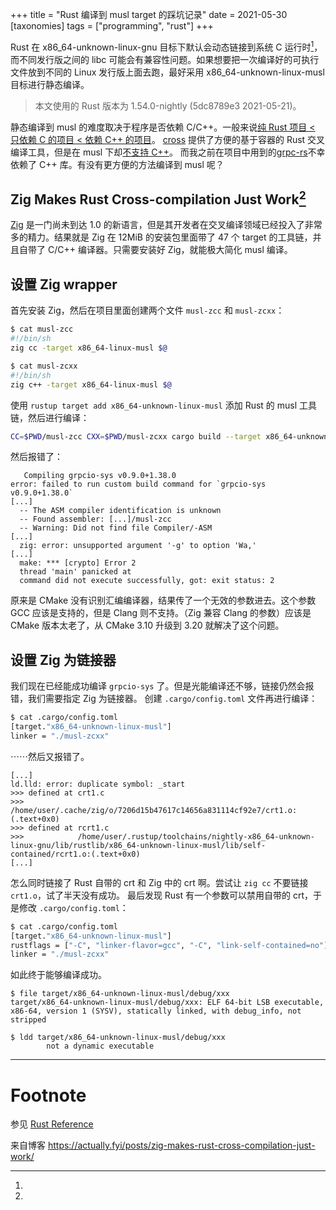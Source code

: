+++
title = "Rust 编译到 musl target 的踩坑记录"
date = 2021-05-30
[taxonomies]
tags = ["programming", "rust"]
+++

Rust 在 x86_64-unknown-linux-gnu 目标下默认会动态链接到系统 C 运行时[^linkage]，而不同发行版之间的 libc 可能会有兼容性问题。如果想要把一次编译好的可执行文件放到不同的 Linux 发行版上面去跑，最好采用 x86_64-unknown-linux-musl 目标进行静态编译。

<!-- more -->

> 本文使用的 Rust 版本为 1.54.0-nightly (5dc8789e3 2021-05-21)。

静态编译到 musl 的难度取决于程序是否依赖 C/C++。一般来说[纯 Rust 项目 &lt; 只依赖 C 的项目 &lt; 依赖 C++ 的项目](hard)。
[cross](cross) 提供了方便的基于容器的 Rust 交叉编译工具，但是在 musl 下却[不支持 C++](cross-cxx)。
而我之前在项目中用到的[grpc-rs](grpc-rs)不幸依赖了 C++ 库。有没有更方便的方法编译到 musl 呢？

## Zig Makes Rust Cross-compilation Just Work[^just-work]

[Zig](zig) 是一门尚未到达 1.0 的新语言，但是其开发者在交叉编译领域已经投入了非常多的精力。结果就是 Zig 在 12MiB 的安装包里面带了 47 个 target 的工具链，并且自带了 C/C++ 编译器。只需要安装好 Zig，就能极大简化 musl 编译。

## 设置 Zig wrapper

首先安装 Zig，然后在项目里面创建两个文件 `musl-zcc` 和 `musl-zcxx`：

```sh
$ cat musl-zcc
#!/bin/sh
zig cc -target x86_64-linux-musl $@

$ cat musl-zcxx
#!/bin/sh
zig c++ -target x86_64-linux-musl $@
```

使用 `rustup target add x86_64-unknown-linux-musl` 添加 Rust 的 musl 工具链，然后进行编译：

```sh
CC=$PWD/musl-zcc CXX=$PWD/musl-zcxx cargo build --target x86_64-unknown-linux-musl
```

然后报错了：

```
   Compiling grpcio-sys v0.9.0+1.38.0
error: failed to run custom build command for `grpcio-sys v0.9.0+1.38.0`
[...]
  -- The ASM compiler identification is unknown
  -- Found assembler: [...]/musl-zcc
  -- Warning: Did not find file Compiler/-ASM
[...]
  zig: error: unsupported argument '-g' to option 'Wa,'
[...]
  make: *** [crypto] Error 2
  thread 'main' panicked at
  command did not execute successfully, got: exit status: 2
```

原来是 CMake 没有识别汇编编译器，结果传了一个无效的参数进去。这个参数 GCC 应该是支持的，但是 Clang 则不支持。（Zig 兼容 Clang 的参数）应该是 CMake 版本太老了，从 CMake 3.10 升级到 3.20 就解决了这个问题。

## 设置 Zig 为链接器

我们现在已经能成功编译 `grpcio-sys` 了。但是光能编译还不够，链接仍然会报错，我们需要指定 Zig 为链接器。
创建 `.cargo/config.toml` 文件再进行编译：

```sh
$ cat .cargo/config.toml
[target."x86_64-unknown-linux-musl"]
linker = "./musl-zcxx"
```

⋯⋯然后又报错了。

```
[...]
ld.lld: error: duplicate symbol: _start
>>> defined at crt1.c
>>>            /home/user/.cache/zig/o/7206d15b47617c14656a831114cf92e7/crt1.o:(.text+0x0)
>>> defined at rcrt1.c
>>>            /home/user/.rustup/toolchains/nightly-x86_64-unknown-linux-gnu/lib/rustlib/x86_64-unknown-linux-musl/lib/self-contained/rcrt1.o:(.text+0x0)
[...]
```

怎么同时链接了 Rust 自带的 crt 和 Zig 中的 crt 啊。尝试让 `zig cc` 不要链接 `crt1.o`，试了半天没有成功。
最后发现 Rust 有一个参数可以禁用自带的 crt，于是修改 `.cargo/config.toml`：

```sh
$ cat .cargo/config.toml
[target."x86_64-unknown-linux-musl"]
rustflags = ["-C", "linker-flavor=gcc", "-C", "link-self-contained=no"]
linker = "./musl-zcxx"
```

如此终于能够编译成功。

```
$ file target/x86_64-unknown-linux-musl/debug/xxx
target/x86_64-unknown-linux-musl/debug/xxx: ELF 64-bit LSB executable, x86-64, version 1 (SYSV), statically linked, with debug_info, not stripped

$ ldd target/x86_64-unknown-linux-musl/debug/xxx
        not a dynamic executable
```

---

# Footnote

[^linkage]:
参见 [Rust Reference](https://doc.rust-lang.org/reference/linkage.html)

[hard]: https://zhuanlan.zhihu.com/p/38948830
[cross]: https://github.com/rust-embedded/cross
[cross-cxx]: https://github.com/rust-embedded/cross/issues/101

[^just-work]:
来自博客 https://actually.fyi/posts/zig-makes-rust-cross-compilation-just-work/

[zig]: https://ziglang.org/
